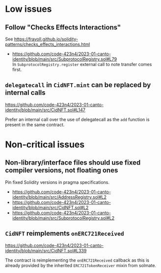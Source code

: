 # Low issues

## Follow "Checks Effects Interactions"

See https://fravoll.github.io/solidity-patterns/checks_effects_interactions.html

- https://github.com/code-423n4/2023-01-canto-identity/blob/main/src/SubprotocolRegistry.sol#L79  
  In `SubprotocolRegistry.register` external call to note transfer comes first.

## `delegatecall` in `CidNFT.mint` can be replaced by internal calls 

https://github.com/code-423n4/2023-01-canto-identity/blob/main/src/CidNFT.sol#L147

Prefer an internal call over the use of delegatecall as the `add` function is present in the same contract.

# Non-critical issues

## Non-library/interface files should use fixed compiler versions, not floating ones	

Pin fixed Solidity versions in pragma specifications.

- https://github.com/code-423n4/2023-01-canto-identity/blob/main/src/AddressRegistry.sol#L2
- https://github.com/code-423n4/2023-01-canto-identity/blob/main/src/CidNFT.sol#L2
- https://github.com/code-423n4/2023-01-canto-identity/blob/main/src/SubprotocolRegistry.sol#L2

## `CidNFT` reimplements `onERC721Received`

https://github.com/code-423n4/2023-01-canto-identity/blob/main/src/CidNFT.sol#L339

The contract is reimplementing the `onERC721Received` callback as this is already provided by the inherited `ERC721TokenReceiver` mixin from solmate.



